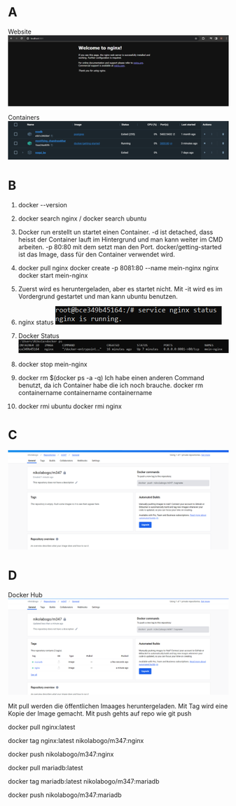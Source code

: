 # A
Website
![Screenshot details page](https://github.com/NikolaBogosavljevic/M347_NiBog/blob/main/KN01/nginx-site.png)

Containers
![Screenshot details page](https://github.com/NikolaBogosavljevic/M347_NiBog/blob/main/KN01/containers.png)

# B
1. docker --version
   
2. docker search nginx / docker search ubuntu

3. Docker run erstellt un startet einen Container. -d ist detached, dass heisst der Container lauft im Hintergrund und man kann weiter im CMD arbeiten. -p 80:80 mit dem setzt man den Port. docker/getting-started ist das Image, dass für den Container verwendet wird.

4. docker pull nginx
   docker create -p 8081:80 --name mein-nginx nginx
   docker start mein-nginx

5. Zuerst wird es heruntergeladen, aber es startet nicht. Mit -it wird es im Vordergrund gestartet und man kann ubuntu benutzen.

6. nginx status
   ![Screenshot details page](https://github.com/NikolaBogosavljevic/M347_NiBog/blob/main/KN01/nginxstatus.png)

7. Docker Status
      ![Screenshot details page](https://github.com/NikolaBogosavljevic/M347_NiBog/blob/main/KN01/dockerps.png)

8. docker stop mein-nginx

9. docker rm $(docker ps -a -q)
Ich habe einen anderen Command benutzt, da ich Container habe die ich noch brauche.
docker rm containername containername containername

10. docker rmi ubuntu
    docker rmi nginx

# C
![Screenshot details page](https://github.com/NikolaBogosavljevic/M347_NiBog/blob/main/KN01/repositoryempty.png)

# D
Docker Hub
![Screenshot details page](https://github.com/NikolaBogosavljevic/M347_NiBog/blob/main/KN01/repotags.png)


Mit pull werden die öffentlichen Imaages heruntergeladen. Mit Tag wird eine Kopie der Image gemacht. Mit push gehts auf repo wie git push

docker pull nginx:latest

docker tag nginx:latest nikolabogo/m347:nginx

docker push nikolabogo/m347:nginx



docker pull mariadb:latest

docker tag mariadb:latest nikolabogo/m347:mariadb

docker push nikolabogo/m347:mariadb

